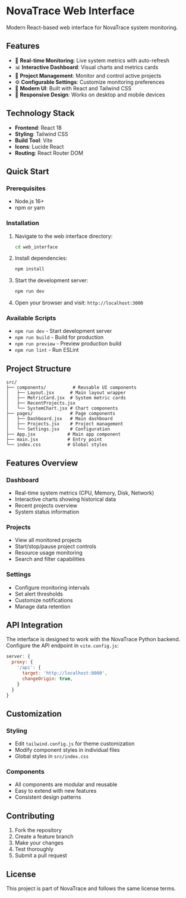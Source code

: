# NovaTrace Web Interface

Modern React-based web interface for NovaTrace system monitoring.

## Features

- 🎯 **Real-time Monitoring**: Live system metrics with auto-refresh
- 📊 **Interactive Dashboard**: Visual charts and metrics cards
- 🚀 **Project Management**: Monitor and control active projects
- ⚙️ **Configurable Settings**: Customize monitoring preferences
- 🎨 **Modern UI**: Built with React and Tailwind CSS
- 📱 **Responsive Design**: Works on desktop and mobile devices

## Technology Stack

- **Frontend**: React 18
- **Styling**: Tailwind CSS
- **Build Tool**: Vite
- **Icons**: Lucide React
- **Routing**: React Router DOM

## Quick Start

### Prerequisites

- Node.js 16+ 
- npm or yarn

### Installation

1. Navigate to the web interface directory:
   ```bash
   cd web_interface
   ```

2. Install dependencies:
   ```bash
   npm install
   ```

3. Start the development server:
   ```bash
   npm run dev
   ```

4. Open your browser and visit: `http://localhost:3000`

### Available Scripts

- `npm run dev` - Start development server
- `npm run build` - Build for production
- `npm run preview` - Preview production build
- `npm run lint` - Run ESLint

## Project Structure

```
src/
├── components/          # Reusable UI components
│   ├── Layout.jsx      # Main layout wrapper
│   ├── MetricCard.jsx  # System metric cards
│   ├── RecentProjects.jsx
│   └── SystemChart.jsx # Chart components
├── pages/              # Page components
│   ├── Dashboard.jsx   # Main dashboard
│   ├── Projects.jsx    # Project management
│   └── Settings.jsx    # Configuration
├── App.jsx            # Main app component
├── main.jsx           # Entry point
└── index.css          # Global styles
```

## Features Overview

### Dashboard
- Real-time system metrics (CPU, Memory, Disk, Network)
- Interactive charts showing historical data
- Recent projects overview
- System status information

### Projects
- View all monitored projects
- Start/stop/pause project controls
- Resource usage monitoring
- Search and filter capabilities

### Settings
- Configure monitoring intervals
- Set alert thresholds
- Customize notifications
- Manage data retention

## API Integration

The interface is designed to work with the NovaTrace Python backend. Configure the API endpoint in `vite.config.js`:

```javascript
server: {
  proxy: {
    '/api': {
      target: 'http://localhost:8000',
      changeOrigin: true,
    }
  }
}
```

## Customization

### Styling
- Edit `tailwind.config.js` for theme customization
- Modify component styles in individual files
- Global styles in `src/index.css`

### Components
- All components are modular and reusable
- Easy to extend with new features
- Consistent design patterns

## Contributing

1. Fork the repository
2. Create a feature branch
3. Make your changes
4. Test thoroughly
5. Submit a pull request

## License

This project is part of NovaTrace and follows the same license terms.
